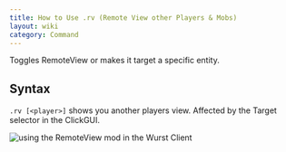 ```yaml
---
title: How to Use .rv (Remote View other Players & Mobs)
layout: wiki
category: Command
---
```

Toggles RemoteView or makes it target a specific entity.

## Syntax
`.rv [<player>]` shows you another players view. Affected by the Target selector in the ClickGUI.

![using the RemoteView mod in the Wurst Client](https://cloud.githubusercontent.com/assets/10100202/8334345/b59f4cde-1a97-11e5-945e-d2de694c69c9.png)

